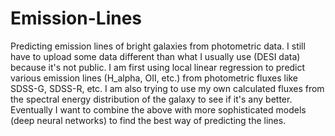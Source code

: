 # Emission-Lines
Predicting emission lines of bright galaxies from photometric data. I still have to upload some data different than what I usually use (DESI data) because it's not public.
I am first using local linear regression to predict various emission lines (H_alpha, OII, etc.) from photometric fluxes like SDSS-G, SDSS-R, etc.
I am also trying to use my own calculated fluxes from the spectral energy distribution of the galaxy to see if it's any better.
Eventually I want to combine the above with more sophisticated models (deep neural networks) to find the best way of predicting the lines.
